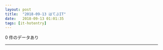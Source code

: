 ```yaml
---
layout: post
title:  "2018-09-13 はてぶIT"
date:   2018-09-13 01:01:35
tags: [it-hotentry]
---
```

0 件のデータあり

<hr>
